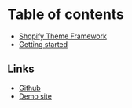 # Table of contents

* [Shopify Theme Framework](README.md)
* [Getting started](getting-started.md)

## Links

* [Github](https://github.com/Elkfox/Concrete/)
* [Demo site](http://concrete-theme.myshopify.com)

